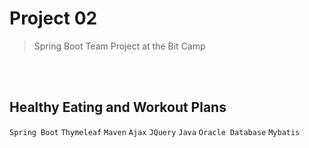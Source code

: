 # Project 02

> Spring Boot Team Project at the Bit Camp


<br/>
<br/>


## Healthy Eating and Workout Plans 

`Spring Boot`  `Thymeleaf`  `Maven`  `Ajax`  `JQuery`  `Java`  `Oracle Database`  `Mybatis`


